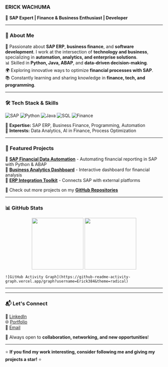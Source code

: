 ### ERICK WACHUMA  
🚀 **SAP Expert | Finance & Business Enthusiast | Developer**

---

### 🔹 About Me
💼 Passionate about **SAP ERP**, **business finance**, and **software development**. I work at the intersection of **technology and business**, specializing in **automation, analytics, and enterprise solutions**.  
📊 Skilled in **Python, Java, ABAP**, and **data-driven decision-making**.  
🌍 Exploring innovative ways to optimize **financial processes with SAP**.  
📚 Constantly learning and sharing knowledge in **finance, tech, and programming**.  

---

### 🛠 Tech Stack & Skills

![SAP](https://img.shields.io/badge/SAP-ERP-blue?logo=sap)
![Python](https://img.shields.io/badge/Python-3.9-blue?logo=python)
![Java](https://img.shields.io/badge/Java-Development-orange?logo=java)
![SQL](https://img.shields.io/badge/SQL-Database-lightgrey?logo=database)
![Finance](https://img.shields.io/badge/Finance-Business-green?logo=money)

📌 **Expertise:** SAP ERP, Business Finance, Programming, Automation  
📌 **Interests:** Data Analytics, AI in Finance, Process Optimization  

---

### 📌 Featured Projects
🔹 [**SAP Financial Data Automation**](https://github.com/Erick384/sap-financial-automation) - Automating financial reporting in SAP with Python & ABAP  
🔹 [**Business Analytics Dashboard**](https://github.com/Erick384/finance-dashboard) - Interactive dashboard for financial analysis  
🔹 [**ERP Integration Toolkit**](https://github.com/Erick384/erp-integration) - Connects SAP with external platforms  

📌 Check out more projects on my **[GitHub Repositories](https://github.com/Erick384?tab=repositories)**  

---

### 📊 GitHub Stats

<div align="center">
  <img src="https://github-readme-stats.vercel.app/api?username=erick384&show_icons=true&theme=radical" height="165" />
  <img src="https://github-readme-streak-stats.herokuapp.com/?user=Erick384&theme=radical" height="165" />
</div>

```![GitHub Activity Graph](https://github-readme-activity-graph.vercel.app/graph?username=Erick384&theme=radical)  ```

---

---

### 📬 Let's Connect
💼 [LinkedIn](https://www.linkedin.com/in/erick-wachuma-7a6036221)  
🌐 [Portfolio](https://github.com/Erick384)  
📧 [Email](mailto:erickwachuma@gmail.com)  

📢 Always open to **collaboration, networking, and new opportunities**!  

---

⭐ **If you find my work interesting, consider following me and giving my projects a star!** ⭐

